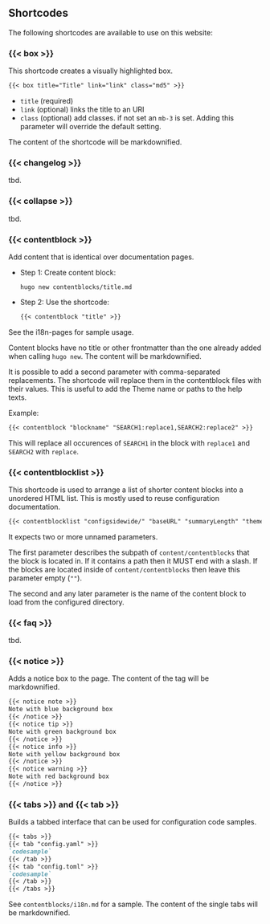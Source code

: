 ## Shortcodes

The following shortcodes are available to use on this website:

### {{< box >}}

This shortcode creates a visually highlighted box.

```markdown
{{< box title="Title" link="link" class="md5" >}}
```

- `title` (required) 
- `link` (optional) links the title to an URI
- `class` (optional) add classes. if not set an `mb-3` is set. Adding this parameter will override the default setting.

The content of the shortcode will be markdownified.

### {{< changelog >}}

tbd.

### {{< collapse >}}

tbd.

### {{< contentblock >}}

Add content that is identical over documentation pages. 

-   Step 1: Create content block:
    ```shell script
    hugo new contentblocks/title.md
    ```

-   Step 2: Use the shortcode:
    ```markdown
    {{< contentblock "title" >}}
    ```

See the i18n-pages for sample usage.

Content blocks have no title or other frontmatter than the one already added when calling `hugo new`. The content will be markdownified.

It is possible to add a second parameter with comma-separated replacements. The shortcode will replace them in the contentblock files with their values. This is useful to add the Theme name or paths to the help texts.

Example:

```markdown
{{< contentblock "blockname" "SEARCH1:replace1,SEARCH2:replace2" >}}
```

This will replace all occurences of `SEARCH1` in the block with `replace1` and `SEARCH2` with `replace`. 

### {{< contentblocklist >}}

This shortcode is used to arrange a list of shorter content blocks into a unordered HTML list. This is mostly used to reuse configuration documentation.

```markdown
{{< contentblocklist "configsidewide/" "baseURL" "summaryLength" "theme" "title" "googleAnalytics" "disqusShortname" >}}
```

It expects two or more unnamed parameters. 

The first parameter describes the subpath of `content/contentblocks` that the block is located in. If it contains a path then it MUST end with a slash. If the blocks are located inside of `content/contentblocks` then leave this parameter empty (`""`).

The second and any later parameter is the name of the content block to load from the configured directory.

### {{< faq >}}

tbd.

### {{< notice >}}

Adds a notice box to the page. The content of the tag will be markdownified.

```markdown
{{< notice note >}}
Note with blue background box
{{< /notice >}}
{{< notice tip >}}
Note with green background box
{{< /notice >}}
{{< notice info >}}
Note with yellow background box
{{< /notice >}}
{{< notice warning >}}
Note with red background box
{{< /notice >}}
```

### {{< tabs >}} and {{< tab >}}

Builds a tabbed interface that can be used for configuration code samples.

```markdown
{{< tabs >}}
{{< tab "config.yaml" >}}
`codesample`
{{< /tab >}}
{{< tab "config.toml" >}}
`codesample`
{{< /tab >}}
{{< /tabs >}}
```

See `contentblocks/i18n.md` for a sample. The content of the single tabs will be markdownified.
